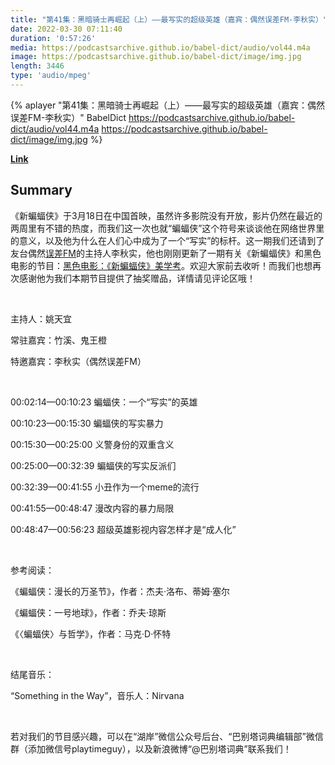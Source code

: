 ```yaml
---
title: "第41集：黑暗骑士再崛起（上）——最写实的超级英雄（嘉宾：偶然误差FM-李秋实）"
date: 2022-03-30 07:11:40
duration: '0:57:26'
media: https://podcastsarchive.github.io/babel-dict/audio/vol44.m4a
image: https://podcastsarchive.github.io/babel-dict/image/img.jpg
length: 3446
type: 'audio/mpeg'
---
```


{% aplayer "第41集：黑暗骑士再崛起（上）——最写实的超级英雄（嘉宾：偶然误差FM-李秋实）" BabelDict  https://podcastsarchive.github.io/babel-dict/audio/vol44.m4a https://podcastsarchive.github.io/babel-dict/image/img.jpg %}

**[Link](https://www.xiaoyuzhoufm.com/episode/624402ce4bc2b450952d90b2)**

## Summary
<p>《新蝙蝠侠》于3月18日在中国首映，虽然许多影院没有开放，影片仍然在最近的两周里有不错的热度，而我们这一次也就“蝙蝠侠”这个符号来谈谈他在网络世界里的意义，以及他为什么在人们心中成为了一个“写实”的标杆。这一期我们还请到了友台偶然<a href="https://www.xiaoyuzhoufm.com/podcast/610208cb2da1faa7d844feb7?s=eyJ1IjoiNjAxY2FiMjhlMGY1ZTcyM2JiZTkwNWNkIn0%3D" rel="nofollow">误差FM</a>的主持人李秋实，他也刚刚更新了一期有关《新蝙蝠侠》和黑色电影的节目：<a href="https://www.xiaoyuzhoufm.com/episode/624199802cc71848ff19ca84?s=eyJ1IjoiNjAxY2FiMjhlMGY1ZTcyM2JiZTkwNWNkIn0%3D" rel="nofollow">黑色电影：《新蝙蝠侠》美学考</a>。欢迎大家前去收听！而我们也想再次感谢他为我们本期节目提供了抽奖赠品，详情请见评论区哦！</p><p><br /></p><p>主持人：姚天宜</p><p>常驻嘉宾：竹溪、鬼王橙</p><p>特邀嘉宾：李秋实（偶然误差FM）</p><p><br /></p><p>00:02:14—00:10:23 蝙蝠侠：一个“写实”的英雄</p><p>00:10:23—00:15:30 蝙蝠侠的写实暴力</p><p>00:15:30—00:25:00 义警身份的双重含义</p><p>00:25:00—00:32:39 蝙蝠侠的写实反派们</p><p>00:32:39—00:41:55 小丑作为一个meme的流行</p><p>00:41:55—00:48:47 漫改内容的暴力局限</p><p>00:48:47—00:56:23 超级英雄影视内容怎样才是“成人化”</p><p><br /></p><p>参考阅读：</p><p>《蝙蝠侠：漫长的万圣节》，作者：杰夫·洛布、蒂姆·塞尔</p><p>《蝙蝠侠：一号地球》，作者：乔夫·琼斯</p><p>《〈蝙蝠侠〉与哲学》，作者：马克·D·怀特</p><p><br /></p><p>结尾音乐：</p><p>“Something in the Way”，音乐人：Nirvana</p><p><br /></p><p>若对我们的节目感兴趣，可以在“湖岸”微信公众号后台、“巴别塔词典编辑部”微信群（添加微信号playtimeguy），以及新浪微博“@巴别塔词典”联系我们！</p>
    